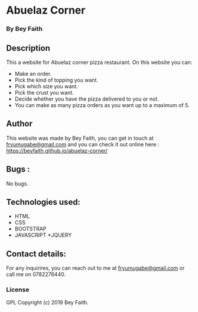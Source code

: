 # Abuelaz Corner
### By **Bey Faith**
## Description
This a website for Abuelaz corner pizza restaurant. On this website you can:

* Make an order.
* Pick the kind of topping you want.
* Pick which size you want.
* Pick the crust you want.
* Decide whether you have the pizza delivered to you or not.
* You can make as many pizza orders as you want up to a maximum of 5.

## Author
This website was made by Bey Faith, you can get in touch at fryumugabe@gmail.com and you can check it out online here : https://beyfaith.github.io/abuelaz-corner/

## Bugs :
 No bugs.

 ## Technologies used:
 * HTML
 * CSS
 * BOOTSTRAP
 * JAVASCRIPT
 *JQUERY

 ## Contact details:

 For any inquirires, you can reach out to me at fryumugabe@gmail.com or call me on 0782276440.

 ### License

 GPL Copyright (c) 2019 Bey Faith.

